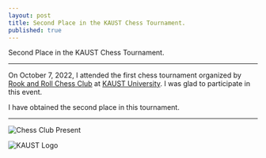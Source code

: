 ```yaml
---
layout: post
title: Second Place in the KAUST Chess Tournament.
published: true
---
```


Second Place in the KAUST Chess Tournament.

---


On October 7, 2022, I attended the first chess tournament organized by [Rook and Roll Chess Club](https://campusconnect.kaust.edu.sa/rooknroll/home/) at [KAUST University](https://www.kaust.edu.sa/). I was glad to participate in this event. 

I have obtained the second place in this tournament.

---

![Chess Club Present](https://burlachenkok.github.io/materials/chess-club-kaust-present.png)

![KAUST Logo](https://burlachenkok.github.io/materials/KAUST-logo.svg)
